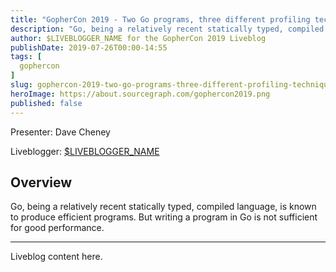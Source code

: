 ```yaml
---
title: "GopherCon 2019 - Two Go programs, three different profiling techniques, in 50 minutes"
description: "Go, being a relatively recent statically typed, compiled language, is known to produce efficient programs. But writing a program in Go is not sufficient for good performance."
author: $LIVEBLOGGER_NAME for the GopherCon 2019 Liveblog
publishDate: 2019-07-26T00:00-14:55
tags: [
  gophercon
]
slug: gophercon-2019-two-go-programs-three-different-profiling-techniques-in-50-minutes
heroImage: https://about.sourcegraph.com/gophercon2019.png
published: false
---
```


Presenter: Dave Cheney

Liveblogger: [\$LIVEBLOGGER_NAME]($LIVEBLOGGER_URL)

## Overview

Go, being a relatively recent statically typed, compiled language, is known to produce efficient programs. But writing a program in Go is not sufficient for good performance.

---

Liveblog content here.
